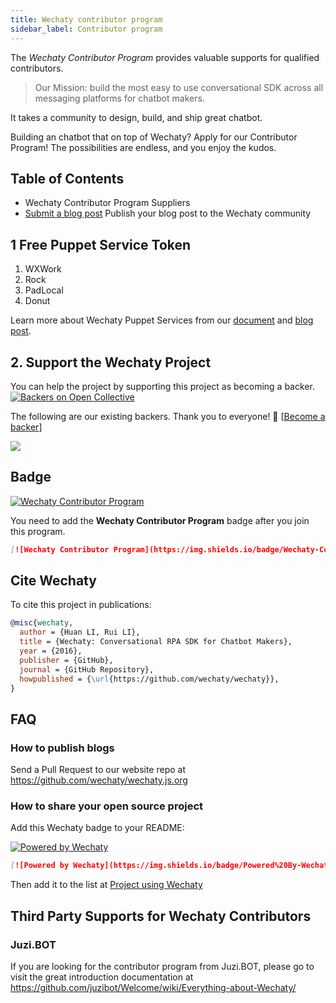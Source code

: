 ```yaml
---
title: Wechaty contributor program
sidebar_label: Contributor program
---
```


The _Wechaty Contributor Program_ provides valuable supports for qualified contributors.

> Our Mission: build the most easy to use conversational SDK across all messaging platforms for chatbot makers.

It takes a community to design, build, and ship great chatbot.

Building an chatbot that on top of Wechaty? Apply for our Contributor Program! The possibilities are endless, and you enjoy the kudos.

## Table of Contents

- Wechaty Contributor Program Suppliers
- [Submit a blog post](publish-blog)
    Publish your blog post to the Wechaty community

## 1 Free Puppet Service Token

1. WXWork
1. Rock
1. PadLocal
1. Donut

Learn more about Wechaty Puppet Services from our [document](https://wechaty.js.org/docs/puppet-services/) and [blog post](https://wechaty.js.org/2021/01/14/wechaty-puppet-service/).

## 2. Support the Wechaty Project

You can help the project by supporting this project as becoming a backer.  [![Backers on Open Collective](https://opencollective.com/wechaty/backers/badge.svg)](#backers)

The following are our existing backers. Thank you to everyone! 🙏 [[Become a backer](https://opencollective.com/wechaty#backer)]

<a href="https://opencollective.com/wechaty#backers" target="_blank"><img src="https://opencollective.com/wechaty/backers.svg?width=890" /></a>

## Badge

[![Wechaty Contributor Program](https://img.shields.io/badge/Wechaty-Contributor%20Program-green.svg)](https://wechaty.js.org/docs/contributing/contributor-program)

You need to add the __Wechaty Contributor Program__ badge after you join this program.

```md
[![Wechaty Contributor Program](https://img.shields.io/badge/Wechaty-Contributor%20Program-green.svg)](https://wechaty.js.org/docs/contributing/contributor-program)
```

## Cite Wechaty

To cite this project in publications:

```bibtex
@misc{wechaty,
  author = {Huan LI, Rui LI},
  title = {Wechaty: Conversational RPA SDK for Chatbot Makers},
  year = {2016},
  publisher = {GitHub},
  journal = {GitHub Repository},
  howpublished = {\url{https://github.com/wechaty/wechaty}},
}
```

## FAQ

### How to publish blogs

Send a Pull Request to our website repo at <https://github.com/wechaty/wechaty.js.org>

### How to share your open source project

Add this Wechaty badge to your README:

[![Powered by Wechaty](https://img.shields.io/badge/Powered%20By-Wechaty-brightgreen.svg)](https://wechaty.js.org)

```markdown
[![Powered by Wechaty](https://img.shields.io/badge/Powered%20By-Wechaty-brightgreen.svg)](https://wechaty.js.org)
```

Then add it to the list at [Project using Wechaty](http://wechaty.js.org/docs/case-study/projects-using-wechaty)

## Third Party Supports for Wechaty Contributors

### Juzi.BOT

If you are looking for the contributor program from Juzi.BOT, please go to visit the great introduction documentation at <https://github.com/juzibot/Welcome/wiki/Everything-about-Wechaty/>
